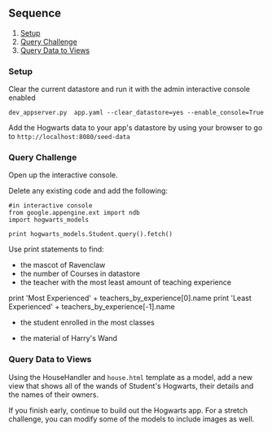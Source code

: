 ## Sequence
1. [Setup](#setup)
2. [Query Challenge](query-challenge)
3. [Query Data to Views](query-data-to-views)

### Setup
Clear the current datastore and run it with the admin interactive console enabled

  `dev_appserver.py  app.yaml --clear_datastore=yes --enable_console=True`

Add the Hogwarts data to your app's datastore by using your browser to go to `http://localhost:8080/seed-data`


### Query Challenge
Open up the interactive console.

Delete any existing code and add the following:
```
#in interactive console
from google.appengine.ext import ndb
import hogwarts_models

print hogwarts_models.Student.query().fetch()
```
Use print statements to find:
* the mascot of Ravenclaw
  <!-- print hogwarts.models House query(hogwarts.models.house.name ==       "ravenclaw").mascot[0] -->
* the number of Courses in datastore
  <!-- print len(hogwarts_models.course.query().fetch()) -->
* the teacher with the most least amount of teaching experience
<!-- teachers_by_experience = hogwarts_models.Teacher.query().order() -->


print 'Most Experienced' + teachers_by_experience[0].name
print 'Least Experienced' + teachers_by_experience[-1].name
* the student enrolled in the most classes


* the material of Harry's Wand

### Query Data to Views
Using the HouseHandler and `house.html` template as a model, add a new view that shows all of the wands of Student's Hogwarts, their details and the names of their owners.

If you finish early, continue to build out the Hogwarts app. For a stretch challenge, you can modify some of the models to include images as well.
